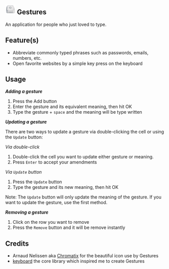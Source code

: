 ![Hey! Gestures](images/g-key-32.png) **Gestures**
---
An application for people who just loved to type.

Feature(s)
---
* Abbreviate commonly typed phrases such as passwords, emails, numbers, etc.
* Open favorite websites by a simple key press on the keyboard

Usage
---
***Adding a gesture***
1. Press the Add button
2. Enter the gesture and its equivalent meaning, then hit OK
3. Type the gesture + `space` and the meaning will be type written

***Updating a gesture***

There are two ways to update a gesture via double-clicking the cell or using the `Update` button:

_Via double-click_
1. Double-click the cell you want to update either gesture or meaning.
2. Press `Enter` to accept your amendments

_Via `Update` button_
1. Press the `Update` button
2. Type the gesture and its new meaning, then hit OK

Note: The `Update` button will only update the meaning of the gesture. If you want to update the gesture, use the first method.  

***Removing a gesture***
1. Click on the row you want to remove
2. Press the `Remove` button and it will be remove instantly

Credits
---
* Arnaud Nelissen aka [Chromatix](http://www.iconarchive.com/artist/chromatix.html) for the beautiful icon use by Gestures
* [keyboard](https://github.com/boppreh/keyboard) the core library which inspired me to create Gestures
